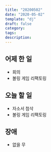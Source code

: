 ```yaml
---
title: "20200502"
date: "2020-05-02"
template: "dj"
draft: false
category:
tags:
description:
---
```


## 어제 한 일

* 회의
* 볼링 게임 리팩토링

## 오늘 할 일

* 자소서 첨삭
* 볼링 게임 리팩토링

## 장애

* 없을 무
